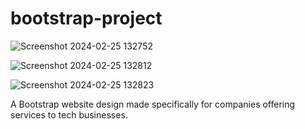 # bootstrap-project
![Screenshot 2024-02-25 132752](https://github.com/amitsingh114/bootstrap-project/assets/161166868/212234b0-c253-48f6-b68d-08af0e59e358)

![Screenshot 2024-02-25 132812](https://github.com/amitsingh114/bootstrap-project/assets/161166868/ba3701ab-252f-4b0b-82c1-a393ebcbd4c2)

![Screenshot 2024-02-25 132823](https://github.com/amitsingh114/bootstrap-project/assets/161166868/c7e5cc8f-d4d3-4404-8766-29d9f9e38bb8)



A Bootstrap website design made specifically for companies offering services to tech businesses.
